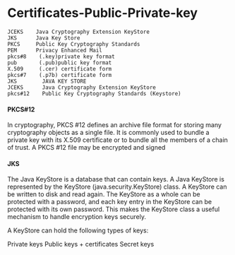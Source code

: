 # Certificates-Public-Private-key

```
JCEKS    Java Cryptography Extension KeyStore
JKS      Java Key Store
PKCS     Public Key Cryptography Standards
PEM      Privacy Enhanced Mail
pkcs#8    (.key)private key format
pub       (.pub)public key format
X.509     (.cer) certificate form
pkcs#7    (.p7b) certificate form
JKS        JAVA KEY STORE
JCEKS      Java Cryptography Extension KeyStore
pkcs#12    Public Key Cryptography Standards (Keystore)
```

#### PKCS#12 
In cryptography, PKCS #12 defines an archive file format for storing many cryptography objects as a single file. It is commonly used to bundle a private key with its X.509 certificate or to bundle all the members of a chain of trust. A PKCS #12 file may be encrypted and signed

#### JKS
The Java KeyStore is a database that can contain keys. A Java KeyStore is represented by the KeyStore (java.security.KeyStore) class. A KeyStore can be written to disk and read again. The KeyStore as a whole can be protected with a password, and each key entry in the KeyStore can be protected with its own password. This makes the KeyStore class a useful mechanism to handle encryption keys securely.

A KeyStore can hold the following types of keys:

Private keys
Public keys + certificates
Secret keys

